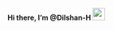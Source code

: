 <strong> Hi there, I’m @Dilshan-H </strong> <img src="https://media.giphy.com/media/hvRJCLFzcasrR4ia7z/giphy.gif" width="25px">


<!---
Dilshan-H/Dilshan-H is a ✨ special ✨ repository because its `README.md` (this file) appears on your GitHub profile.
You can click the Preview link to take a look at your changes.
--->
